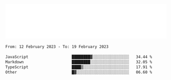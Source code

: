 [![](./hello.svg)](https://blog.yrobot.top?ref=github-yrobot)

<!--START_SECTION:waka-->

```text
From: 12 February 2023 - To: 19 February 2023

JavaScript                   ████████▓░░░░░░░░░░░░░░░░   34.44 %
Markdown                     ████████░░░░░░░░░░░░░░░░░   32.05 %
TypeScript                   ████▒░░░░░░░░░░░░░░░░░░░░   17.91 %
Other                        █▓░░░░░░░░░░░░░░░░░░░░░░░   06.60 %
```

<!--END_SECTION:waka-->
